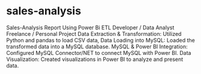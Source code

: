# sales-analysis
Sales-Analysis Report Using Power Bi
ETL Developer / Data Analyst
Freelance / Personal Project
Data Extraction & Transformation: Utilized Python and pandas to load CSV data, 
Data Loading into MySQL: Loaded the transformed data into a MySQL database.
MySQL & Power BI Integration: Configured MySQL Connector/NET to connect MySQL with Power BI.
Data Visualization: Created visualizations in Power BI to analyze and present data.
